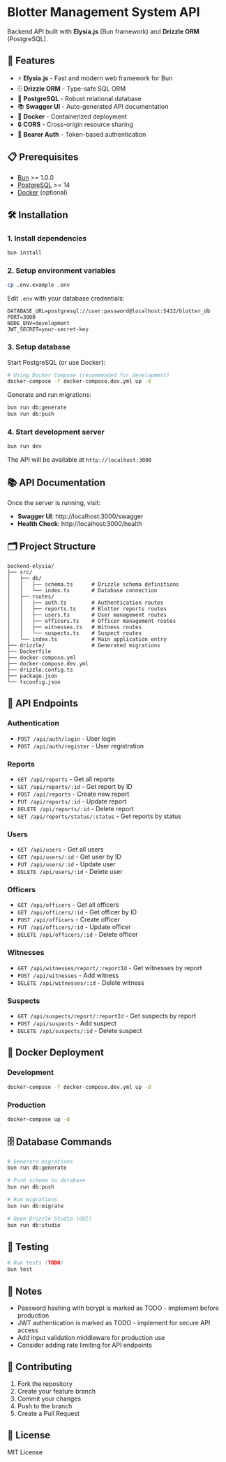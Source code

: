 # Blotter Management System API

Backend API built with **Elysia.js** (Bun framework) and **Drizzle ORM** (PostgreSQL).

## 🚀 Features

- ⚡ **Elysia.js** - Fast and modern web framework for Bun
- 🗄️ **Drizzle ORM** - Type-safe SQL ORM
- 🐘 **PostgreSQL** - Robust relational database
- 📚 **Swagger UI** - Auto-generated API documentation
- 🐳 **Docker** - Containerized deployment
- 🔒 **CORS** - Cross-origin resource sharing
- 🔑 **Bearer Auth** - Token-based authentication

## 📋 Prerequisites

- [Bun](https://bun.sh/) >= 1.0.0
- [PostgreSQL](https://www.postgresql.org/) >= 14
- [Docker](https://www.docker.com/) (optional)

## 🛠️ Installation

### 1. Install dependencies

```bash
bun install
```

### 2. Setup environment variables

```bash
cp .env.example .env
```

Edit `.env` with your database credentials:

```env
DATABASE_URL=postgresql://user:password@localhost:5432/blotter_db
PORT=3000
NODE_ENV=development
JWT_SECRET=your-secret-key
```

### 3. Setup database

Start PostgreSQL (or use Docker):

```bash
# Using Docker Compose (recommended for development)
docker-compose -f docker-compose.dev.yml up -d
```

Generate and run migrations:

```bash
bun run db:generate
bun run db:push
```

### 4. Start development server

```bash
bun run dev
```

The API will be available at `http://localhost:3000`

## 📚 API Documentation

Once the server is running, visit:

- **Swagger UI**: http://localhost:3000/swagger
- **Health Check**: http://localhost:3000/health

## 🗂️ Project Structure

```
backend-elysia/
├── src/
│   ├── db/
│   │   ├── schema.ts      # Drizzle schema definitions
│   │   └── index.ts       # Database connection
│   ├── routes/
│   │   ├── auth.ts        # Authentication routes
│   │   ├── reports.ts     # Blotter reports routes
│   │   ├── users.ts       # User management routes
│   │   ├── officers.ts    # Officer management routes
│   │   ├── witnesses.ts   # Witness routes
│   │   └── suspects.ts    # Suspect routes
│   └── index.ts           # Main application entry
├── drizzle/               # Generated migrations
├── Dockerfile
├── docker-compose.yml
├── docker-compose.dev.yml
├── drizzle.config.ts
├── package.json
└── tsconfig.json
```

## 🔌 API Endpoints

### Authentication
- `POST /api/auth/login` - User login
- `POST /api/auth/register` - User registration

### Reports
- `GET /api/reports` - Get all reports
- `GET /api/reports/:id` - Get report by ID
- `POST /api/reports` - Create new report
- `PUT /api/reports/:id` - Update report
- `DELETE /api/reports/:id` - Delete report
- `GET /api/reports/status/:status` - Get reports by status

### Users
- `GET /api/users` - Get all users
- `GET /api/users/:id` - Get user by ID
- `PUT /api/users/:id` - Update user
- `DELETE /api/users/:id` - Delete user

### Officers
- `GET /api/officers` - Get all officers
- `GET /api/officers/:id` - Get officer by ID
- `POST /api/officers` - Create officer
- `PUT /api/officers/:id` - Update officer
- `DELETE /api/officers/:id` - Delete officer

### Witnesses
- `GET /api/witnesses/report/:reportId` - Get witnesses by report
- `POST /api/witnesses` - Add witness
- `DELETE /api/witnesses/:id` - Delete witness

### Suspects
- `GET /api/suspects/report/:reportId` - Get suspects by report
- `POST /api/suspects` - Add suspect
- `DELETE /api/suspects/:id` - Delete suspect

## 🐳 Docker Deployment

### Development

```bash
docker-compose -f docker-compose.dev.yml up -d
```

### Production

```bash
docker-compose up -d
```

## 🗄️ Database Commands

```bash
# Generate migrations
bun run db:generate

# Push schema to database
bun run db:push

# Run migrations
bun run db:migrate

# Open Drizzle Studio (GUI)
bun run db:studio
```

## 🧪 Testing

```bash
# Run tests (TODO)
bun test
```

## 📝 Notes

- Password hashing with bcrypt is marked as TODO - implement before production
- JWT authentication is marked as TODO - implement for secure API access
- Add input validation middleware for production use
- Consider adding rate limiting for API endpoints

## 🤝 Contributing

1. Fork the repository
2. Create your feature branch
3. Commit your changes
4. Push to the branch
5. Create a Pull Request

## 📄 License

MIT License
